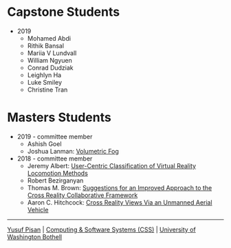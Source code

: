 
# Capstone Students

- 2019
  - Mohamed Abdi
  - Rithik Bansal
  - Mariia V Lundvall
  - William Ngyuen
  - Conrad Dudziak
  - Leighlyn Ha
  - Luke Smiley
  - Christine Tran

# Masters Students

- 2019 - committee member
   - Ashish Goel
   - Joshua Lanman: [Volumetric Fog](./people/joshualanman)
- 2018 - committee member
   - Jeremy Albert: [User-Centric Classification of Virtual Reality Locomotion Methods](./people/jeremyalbert)
   - Robert Bezirganyan
   - Thomas M. Brown: [Suggestions for an Improved Approach to the Cross Reality Collaborative Framework](./people/thomasbrown)
   - Aaron C. Hitchcock: [Cross Reality Views Via an Unmanned Aerial Vehicle](./people/aaronhitchcock)

  

***

[Yusuf Pisan](https://pisanorg.github.io/yusuf/) | [Computing & Software Systems (CSS)](https://www.uwb.edu/css) | [University of Washington Bothell](https://www.uwb.edu/)
